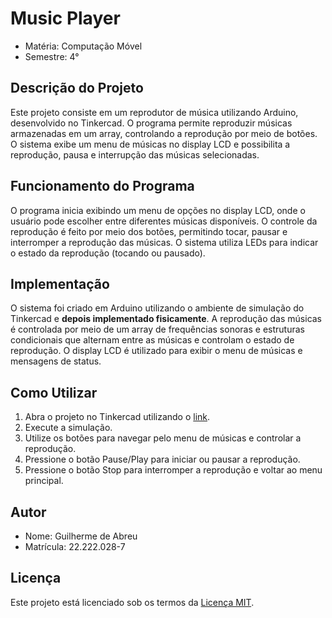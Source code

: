# Music Player

- Matéria: Computação Móvel
- Semestre: 4°

## Descrição do Projeto

Este projeto consiste em um reprodutor de música utilizando Arduino, desenvolvido no Tinkercad. O programa permite reproduzir músicas armazenadas em um array, controlando a reprodução por meio de botões. O sistema exibe um menu de músicas no display LCD e possibilita a reprodução, pausa e interrupção das músicas selecionadas.

## Funcionamento do Programa

O programa inicia exibindo um menu de opções no display LCD, onde o usuário pode escolher entre diferentes músicas disponíveis. O controle da reprodução é feito por meio dos botões, permitindo tocar, pausar e interromper a reprodução das músicas. O sistema utiliza LEDs para indicar o estado da reprodução (tocando ou pausado).

## Implementação

O sistema foi criado em Arduino utilizando o ambiente de simulação do Tinkercad e **depois implementado fisicamente**. A reprodução das músicas é controlada por meio de um array de frequências sonoras e estruturas condicionais que alternam entre as músicas e controlam o estado de reprodução. O display LCD é utilizado para exibir o menu de músicas e mensagens de status.

## Como Utilizar

1. Abra o projeto no Tinkercad utilizando o [link](https://www.tinkercad.com/things/kAx3eY0BtRi-music-player?sharecode=GjMUgbFDMDnKAwGV4qvMwQtUBgO5gs4CjQ67ariTkfI).
2. Execute a simulação.
3. Utilize os botões para navegar pelo menu de músicas e controlar a reprodução.
4. Pressione o botão Pause/Play para iniciar ou pausar a reprodução.
5. Pressione o botão Stop para interromper a reprodução e voltar ao menu principal.

## Autor

- Nome: Guilherme de Abreu
- Matrícula: 22.222.028-7

## Licença

Este projeto está licenciado sob os termos da [Licença MIT](https://opensource.org/licenses/MIT).
